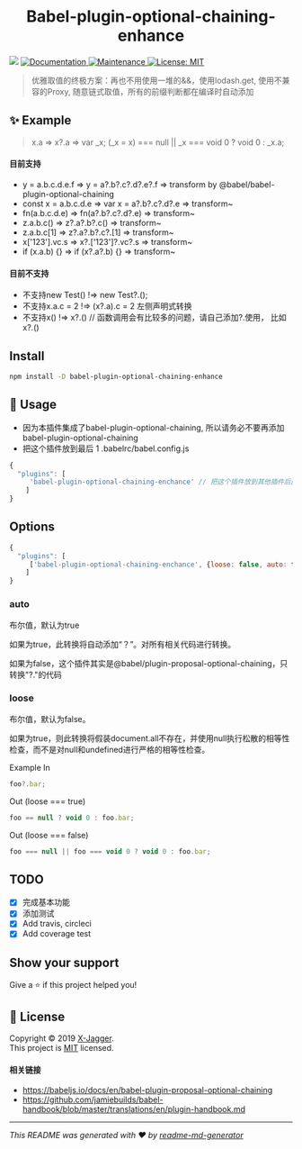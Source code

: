 <h1 align="center">Babel-plugin-optional-chaining-enhance</h1>
<p>
  <img src="https://img.shields.io/badge/version-0.0.1-blue.svg?cacheSeconds=2592000" />
  <a href="https://github.com/X-Jagger/babel-plugin-optional-chaining-enhance#readme">
    <img alt="Documentation" src="https://img.shields.io/badge/documentation-yes-brightgreen.svg" target="_blank" />
  </a>
  <a href="https://github.com/X-Jagger/babel-plugin-optional-chaining-enhance/graphs/commit-activity">
    <img alt="Maintenance" src="https://img.shields.io/badge/Maintained%3F-yes-green.svg" target="_blank" />
  </a>
  <a href="https://github.com/X-Jagger/babel-plugin-optional-chaining-enhance/blob/master/LICENSE">
    <img alt="License: MIT" src="https://img.shields.io/badge/License-MIT-yellow.svg" target="_blank" />
  </a>
</p>

> 优雅取值的终极方案：再也不用使用一堆的&&，使用lodash.get, 使用不兼容的Proxy, 随意链式取值，所有的前缀判断都在编译时自动添加

## ✨ Example
> x.a => x?.a => var _x; (_x = x) === null || _x === void 0 ? void 0 : _x.a;

#### 目前支持
 * y = a.b.c.d.e.f => y = a?.b?.c?.d?.e?.f => transform by @babel/babel-plugin-optional-chaining
 * const x = a.b.c.d.e => var x = a?.b?.c?.d?.e => transform~
 * fn(a.b.c.d.e) => fn(a?.b?.c?.d?.e) => transform~
 * z.a.b.c() => z?.a?.b?.c() => transform~
 * z.a.b.c[1] => z?.a?.b?.c?.[1] => transform~
 * x['123'].vc.s => x?.['123']?.vc?.s => transform~
 * if (x.a.b) {} => if (x?.a?.b) {} => transform~

#### 目前不支持
 * 不支持new Test() !=> new Test?.();
 * 不支持x.a.c = 2 !=> (x?.a).c = 2 左侧声明式转换
 * 不支持x() !=> x?.() // 函数调用会有比较多的问题，请自己添加?.使用， 比如x?.()


## Install

```sh
npm install -D babel-plugin-optional-chaining-enhance
```
## 🚀 Usage

- 因为本插件集成了babel-plugin-optional-chaining, 所以请务必不要再添加babel-plugin-optional-chaining
- 把这个插件放到最后
1 .babelrc/babel.config.js
```js
{
  "plugins": [
     'babel-plugin-optional-chaining-enchance' // 把这个插件放到其他插件后面
    ]
}
```
## Options

```js
{
  "plugins": [
     ['babel-plugin-optional-chaining-enchance', {loose: false, auto: ture}]
    ]
}
```
### auto

布尔值，默认为true

如果为true，此转换将自动添加“？”。对所有相关代码进行转换。

如果为false，这个插件其实是@babel/plugin-proposal-optional-chaining，只转换"?."的代码

### loose
布尔值，默认为false。

如果为true，则此转换将假装document.all不存在，并使用null执行松散的相等性检查，而不是对null和undefined进行严格的相等性检查。

Example In

```js
foo?.bar;
```

Out (loose === true)

```js
foo == null ? void 0 : foo.bar;
```

Out (loose === false)
```js
foo === null || foo === void 0 ? void 0 : foo.bar;
```

## TODO
* [x] 完成基本功能
* [x] 添加测试
* [x] Add travis, circleci
* [x] Add coverage test

## Show your support

Give a ⭐️ if this project helped you!

## 📝 License

Copyright © 2019 [X-Jagger](https://github.com/X-Jagger).<br />
This project is [MIT](https://github.com/X-Jagger/babel-plugin-optional-chaining-enhance/blob/master/LICENSE) licensed.

#### 相关链接
- https://babeljs.io/docs/en/babel-plugin-proposal-optional-chaining
- https://github.com/jamiebuilds/babel-handbook/blob/master/translations/en/plugin-handbook.md

***
_This README was generated with ❤️ by [readme-md-generator](https://github.com/kefranabg/readme-md-generator)_